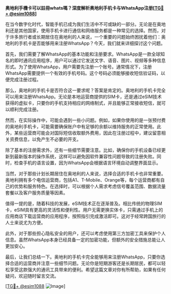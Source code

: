 **奥地利手機卡可以註冊whats嗎？深度解析奥地利手机卡与WhatsApp注册[[TG💪+ @esim1088](https://t.me/s/esim1088)]**

在当今数字化时代，智能手机已成为我们生活中不可或缺的一部分。无论是在奥地利还是其他国家，使用手机卡进行通信和网络服务都是一种常见的选择。然而，对于许多旅行者或长期居住在奥地利的人来说，一个重要的问题始终困扰着他们：奥地利的手机卡是否能够用来注册WhatsApp？今天，我们就来详细探讨这个问题。

首先，我们需要了解WhatsApp的基本功能和注册要求。WhatsApp是一款全球知名的即时通讯应用程序，用户可以通过它发送文字、语音、图片、视频等多种信息形式。为了使用WhatsApp，用户需要先注册一个账号。通常情况下，注册WhatsApp需要提供一个有效的手机号码。这个号码必须能够接收短信验证码，以便完成注册过程。

那么，奥地利的手机卡是否符合这一要求呢？答案是肯定的。奥地利的手机卡完全可以用来注册WhatsApp。无论是本地运营商提供的SIM卡，还是通过eSIM技术获得的虚拟卡，只要你的手机支持相应的网络制式，并且能够正常接收短信，就可以顺利完成注册。

然而，在实际操作中，可能会遇到一些小问题。例如，如果你使用的是一张预付费的奥地利手机卡，可能需要确保账户中有足够的余额以维持服务的正常使用。此外，某些运营商可能会对国际短信收取额外费用，因此在注册过程中，建议留意相关资费信息，以免产生不必要的开支。

除了基本的注册需求外，还有一些细节需要注意。比如，确保你的手机设备已经更新到最新版本的操作系统，这样可以避免因软件兼容性问题导致的注册失败。同时，检查手机的语言设置，因为WhatsApp会根据语言环境自动调整界面显示。

当然，对于那些计划长期居住在奥地利的人来说，选择合适的手机卡也非常重要。奥地利拥有多个电信运营商，包括A1、T-Mobile、Orange等，每个运营商都有自己的优势和服务特色。在选择时，可以根据个人需求考虑信号覆盖范围、数据流量套餐以及客户服务质量等因素。

值得一提的是，随着科技的发展，eSIM技术正在逐渐普及。相比传统的物理SIM卡，eSIM具有更高的灵活性和便利性。用户无需更换实体卡，只需通过手机上的应用商店下载运营商的应用程序，按照指引完成激活即可。这对于经常跨国旅行的人士来说尤为方便。

此外，对于那些担心隐私安全的用户，还可以考虑使用第三方加密工具来保护个人信息。虽然WhatsApp本身已经具备一定的加密功能，但额外的安全措施总能让人更加安心。

最后，让我们总结一下。奥地利的手机卡完全能够用来注册WhatsApp，只要你选择合适的运营商并注意一些细节问题。无论你是短期游客还是长期居民，都可以轻松享受这款强大的通讯工具带来的便利。希望这篇文章对你有所帮助，如果有任何疑问，欢迎随时留言交流。

[[TG💪+ @esim1088](https://t.me/s/esim1088) ![Image](https://i.postimg.cc/4NQfJmqS/Snipaste-2025-05-13-00-14-12.png)]